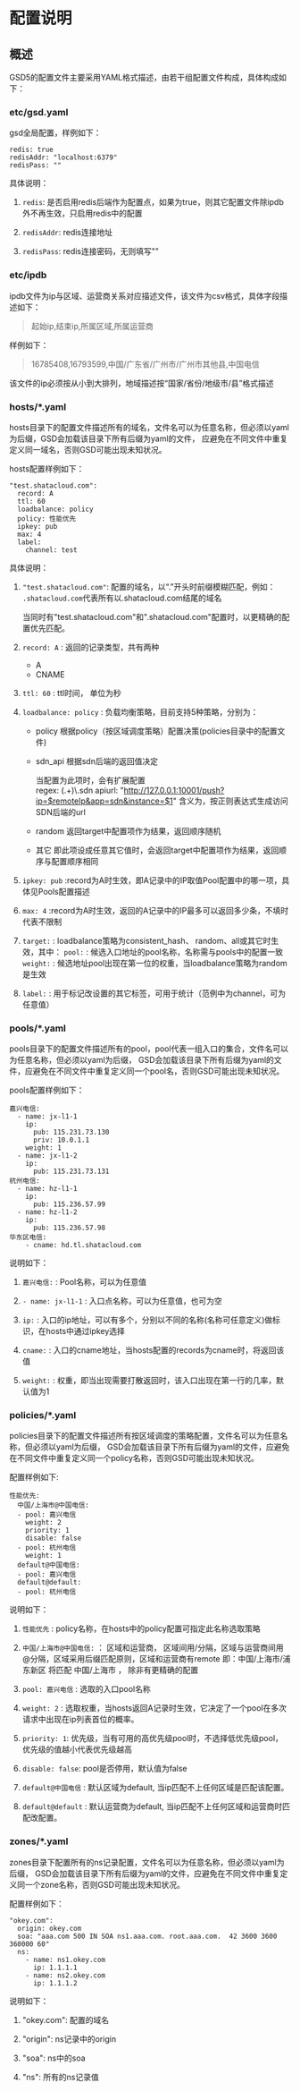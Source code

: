 # 配置说明
## 概述

GSD5的配置文件主要采用YAML格式描述，由若干组配置文件构成，具体构成如下：

### etc/gsd.yaml
gsd全局配置，样例如下：

    redis: true
    redisAddr: "localhost:6379"
    redisPass: ""

具体说明：

1. `redis`: 是否启用redis后端作为配置点，如果为true，则其它配置文件除ipdb外不再生效，只启用redis中的配置

2. `redisAddr`: redis连接地址

3. `redisPass`: redis连接密码，无则填写""

### etc/ipdb

ipdb文件为ip与区域、运营商关系对应描述文件，该文件为csv格式，具体字段描述如下：

> 起始ip,结束ip,所属区域,所属运营商

样例如下：

> 16785408,16793599,中国/广东省/广州市/广州市其他县,中国电信

该文件的ip必须按从小到大排列，地域描述按“国家/省份/地级市/县”格式描述

### hosts/*.yaml

hosts目录下的配置文件描述所有的域名，文件名可以为任意名称，但必须以yaml为后缀，GSD会加载该目录下所有后缀为yaml的文件，
应避免在不同文件中重复定义同一域名，否则GSD可能出现未知状况。

hosts配置样例如下：

    "test.shatacloud.com":
      record: A
      ttl: 60
      loadbalance: policy
      policy: 性能优先
      ipkey: pub
      max: 4
      label:
        channel: test
      
  
具体说明：

1. `"test.shatacloud.com"`: 配置的域名，以“.”开头时前缀模糊匹配，例如：
`.shatacloud.com`代表所有以.shatacloud.com结尾的域名
  
    当同时有"test.shatacloud.com"和".shatacloud.com"配置时，以更精确的配置优先匹配。

2. `record: A` : 返回的记录类型，共有两种
 
    * A
    * CNAME
    
3. `ttl: 60` : ttl时间， 单位为秒

4. `loadbalance: policy` : 负载均衡策略，目前支持5种策略，分别为：
    
    * policy 根据policy（按区域调度策略）配置决策(policies目录中的配置文件)    
        
    * sdn_api 根据sdn后端的返回值决定
        
        当配置为此项时，会有扩展配置  
            regex: (.+)\\.sdn
            apiurl: "http://127.0.0.1:10001/push?ip=$remoteIp&app=sdn&instance=$1"
        含义为，按正则表达式生成访问SDN后端的url
        
    * random 返回target中配置项作为结果，返回顺序随机
    * 其它 即此项设成任意其它值时，会返回target中配置项作为结果，返回顺序与配置顺序相同
        
5. `ipkey: pub` :record为A时生效，即A记录中的IP取值Pool配置中的哪一项，具体见Pools配置描述

6. `max: 4` :record为A时生效，返回的A记录中的IP最多可以返回多少条，不填时代表不限制

7. `target:` : loadbalance策略为consistent_hash、 random、all或其它时生效，其中：
        `pool:` : 候选入口地址的pool名称，名称需与pools中的配置一致
        `weight:` : 候选地址pool出现在第一位的权重，当loadbalance策略为random是生效

8. `label:` : 用于标记改设置的其它标签，可用于统计（范例中为channel，可为任意值）
 
### pools/*.yaml

pools目录下的配置文件描述所有的pool，pool代表一组入口的集合，文件名可以为任意名称，但必须以yaml为后缀，
GSD会加载该目录下所有后缀为yaml的文件，应避免在不同文件中重复定义同一个pool名，否则GSD可能出现未知状况。

pools配置样例如下：

    嘉兴电信:
      - name: jx-l1-1
        ip:
          pub: 115.231.73.130
          priv: 10.0.1.1
        weight: 1
      - name: jx-l1-2
        ip:
          pub: 115.231.73.131
    杭州电信:
      - name: hz-l1-1
        ip:
          pub: 115.236.57.99
      - name: hz-l1-2
        ip:
          pub: 115.236.57.98
    华东区电信:
        - cname: hd.tl.shatacloud.com
          
说明如下：

1. `嘉兴电信:` : Pool名称，可以为任意值

2. `- name: jx-l1-1` : 入口点名称，可以为任意值，也可为空

3. `ip:` : 入口的ip地址，可以有多个，分别以不同的名称(名称可任意定义)做标识，在hosts中通过ipkey选择

4. `cname:` : 入口的cname地址，当hosts配置的records为cname时，将返回该值

5. `weight:` : 权重，即当出现需要打散返回时，该入口出现在第一行的几率，默认值为1 
 
### policies/*.yaml

policies目录下的配置文件描述所有按区域调度的策略配置，文件名可以为任意名称，但必须以yaml为后缀，
GSD会加载该目录下所有后缀为yaml的文件，应避免在不同文件中重复定义同一个policy名称，否则GSD可能出现未知状况。

配置样例如下:

    性能优先:
      中国/上海市@中国电信:
      - pool: 嘉兴电信
        weight: 2
        priority: 1
        disable: false
      - pool: 杭州电信
        weight: 1
      default@中国电信:
      - pool: 嘉兴电信
      default@default:
      - pool: 杭州电信
          
说明如下：

1. `性能优先` : policy名称，在hosts中的policy配置可指定此名称选取策略

2. `中国/上海市@中国电信:` ： 区域和运营商， 区域间用/分隔，区域与运营商间用@分隔，区域采用后缀匹配原则，区域和运营商有remote 
    即：中国/上海市/浦东新区 将匹配 中国/上海市 ， 除非有更精确的配置
    
3. `pool: 嘉兴电信` : 选取的入口pool名称

4. `weight: 2` : 选取权重，当hosts返回A记录时生效，它决定了一个pool在多次请求中出现在ip列表首位的概率。

5. `priority: 1`: 优先级，当有可用的高优先级pool时，不选择低优先级pool，优先级的值越小代表优先级越高

6. `disable: false`: pool是否停用，默认值为false

7. `default@中国电信` : 默认区域为default, 当ip匹配不上任何区域是匹配该配置。

8. `default@default` : 默认运营商为default, 当ip匹配不上任何区域和运营商时匹配改配置。

### zones/*.yaml

zones目录下配置所有的ns记录配置，文件名可以为任意名称，但必须以yaml为后缀，
GSD会加载该目录下所有后缀为yaml的文件，应避免在不同文件中重复定义同一个zone名称，否则GSD可能出现未知状况。

配置样例如下：

    "okey.com":
      origin: okey.com
      soa: "aaa.com 500 IN SOA ns1.aaa.com. root.aaa.com.  42 3600 3600 360000 60"
      ns:
        - name: ns1.okey.com
          ip: 1.1.1.1
        - name: ns2.okey.com
          ip: 1.1.1.2

说明如下：

1. "okey.com": 配置的域名

2. "origin": ns记录中的origin

3. "soa": ns中的soa
 
4. "ns": 所有的ns记录值